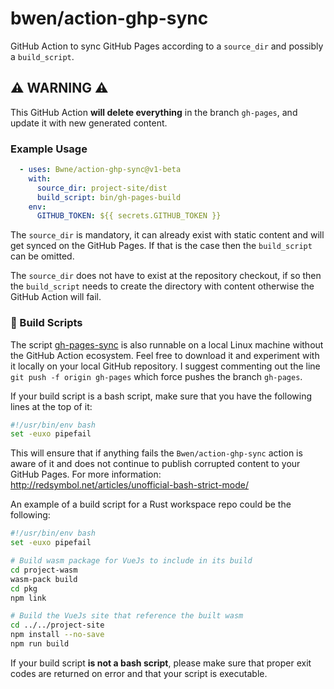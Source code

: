 # bwen/action-ghp-sync
GitHub Action to sync GitHub Pages according to a `source_dir` and possibly a `build_script`.

## ⚠️ WARNING ⚠️
This GitHub Action **will delete everything** in the branch `gh-pages`, and update it with new generated content.

### Example Usage
```yaml
  - uses: Bwne/action-ghp-sync@v1-beta
    with:
      source_dir: project-site/dist
      build_script: bin/gh-pages-build
    env:
      GITHUB_TOKEN: ${{ secrets.GITHUB_TOKEN }}
```
The `source_dir` is mandatory, it can already exist with static content and will get synced on the GitHub Pages. If
that is the case then the `build_script` can be omitted.

The `source_dir` does not have to exist at the repository checkout, if so then the `build_script` needs to create
the directory with content otherwise the GitHub Action will fail.

### 📝 Build Scripts
The script [gh-pages-sync](gh-pages-sync) is also runnable on a local Linux machine without the GitHub Action
ecosystem. Feel free to download it and experiment with it locally on your local GitHub repository. I suggest commenting
out the line `git push -f origin gh-pages` which force pushes the branch `gh-pages`.

If your build script is a bash script, make sure that you have the following lines at the top of it:
```bash
#!/usr/bin/env bash
set -euxo pipefail
```

This will ensure that if anything fails the `Bwen/action-ghp-sync` action is aware of it and does not continue to publish
corrupted content to your GitHub Pages. For more information: http://redsymbol.net/articles/unofficial-bash-strict-mode/

An example of a build script for a Rust workspace repo could be the following:
```bash
#!/usr/bin/env bash
set -euxo pipefail

# Build wasm package for VueJs to include in its build
cd project-wasm
wasm-pack build
cd pkg
npm link

# Build the VueJs site that reference the built wasm
cd ../../project-site
npm install --no-save
npm run build
```

If your build script **is not a bash script**, please make sure that proper exit codes are returned on error
and that your script is executable.
